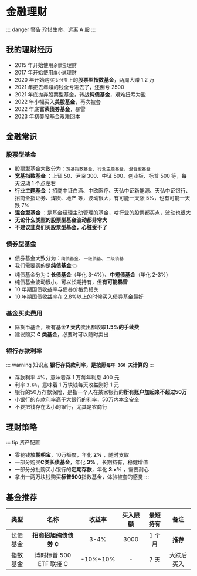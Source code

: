 # 金融理财

::: danger 警告
珍惜生命，远离 A 股
:::

## 我的理财经历

- 2015 年开始使用`余额宝`理财
- 2017 年开始使用`度小满`理财
- 2020 年开始购买`支付宝`上的**股票型指数基金**，两周大赚 1.2 万
- 2021 年把去年赚的钱全亏进去了，还倒亏 2500
- 2021 年底抛弃股票型基金，转战**纯债基金**，艰难扭亏为盈
- 2022 年小幅买入**美股基金**，再次被套
- 2022 年底**富荣债券基金**，暴雷
- 2023 年初美股基金艰难回本

## 金融常识

### 股票型基金 <Badge text="X" type="error"/>

- 股票型基金大致分为：`宽基指数基金`、`行业主题基金`、`混合型基金`
- **宽基指数基金** ：上证 50、沪深 300、中证 500、创业板、标普 500 等，每天波动 1 个点左右
- **行业主题基金** ：招商中证白酒、中欧医疗、天弘中证新能源、天弘中证银行、招商全指证券、煤炭、地产 等，波动很大，有可能一天涨 5%，也有可能一天跌 7%
- **混合型基金** ：是基金经理主动管理的基金，啥行业的股票都买点，波动也很大
- **无论什么类型的股票型基金波动都非常大**
- **不建议韭菜们买股票型基金，心脏受不了**

### 债券型基金 <Badge text="√" type="tip"/>

- 债券基金大致分为：`纯债基金`、`一级债基`、`二级债基`
- 我们需要买的是**纯债基金**:point_left:
- 纯债基金分为：**长债基金**（年化 3-4%）、**中短债基金**（年化 2-3%）
- 纯债基金波动很小，可以长期持有，但**有可能暴雷**
- 10 年期国债收益率与债券价格负相关
- [10 年期国债收益率](https://wallstreetcn.com/markets/codes/CN10YR.OTC)在 2.8%以上的时候买入债券基金最好<Badge text="重点" type="tip"/>

### 基金买卖费用

- 除货币基金，所有基金**7 天内**卖出都收取**1.5%的手续费**
- 建议购买 **C 类基金**，必要时可以随时卖出

### 银行存款利率

::: warning 知识点
**银行存贷款利率，是按照`每年 360 天`计算的**
  :::

- 存款利率 4%，意味着存 1 万每年利息 400 元
- 利率 `3.6%`，意味着 1 万块钱每天收益刚好 1 元
- 银行的50万存款保险，是指一个人在某家银行的**所有账户加起来不超过50万**
- 小银行的存款利率高于大银行的利率，50万内本金安全
- 不要把钱存在太小的银行，尤其是农商行

## 理财策略

::: tip 资产配置

- 零花钱放**朝朝宝**，10万额度，年化 **2%** ，随时支取
- 一部分购买**C类长债基金**，年化 **3%** ，长期持有，稳健增值
- 一部分分批购买小银行的**定期存款**，年化 **3.x%** ，需要耐心
- 拿出一两万块钱购买**标普500**指数基金，体验被套的感觉
  :::

## 基金推荐<Badge text="自负盈亏" type="warning"/>

|   类型   |          名称           |  收益率  | 买入限额 | 最短持有 |    备注    |
| :------: | :---------------------: | :------: | :------: | :------: | :--------: |
| 长债基金 | **招商招旭纯债债券 C**  |   3-4%   |   3000   |  1 个月  |  **推荐**  |
| 指数基金 | 博时标普 500 ETF 联接 C | -10%~10% |    -     |   7 天   | 大跌后买入 |
